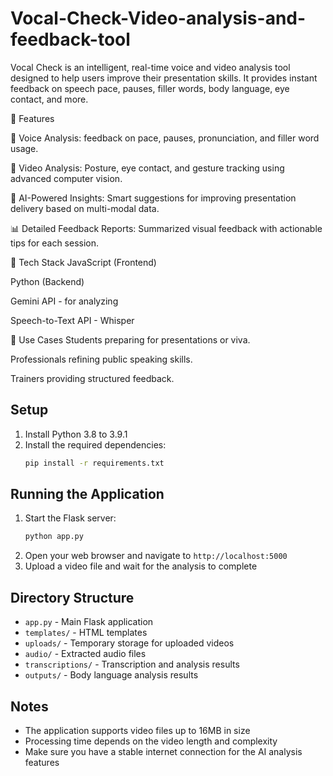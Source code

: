 # Vocal-Check-Video-analysis-and-feedback-tool
Vocal Check is an intelligent, real-time voice and video analysis tool designed to help users improve their presentation skills. It provides instant feedback on speech pace, pauses, filler words, body language, eye contact, and more.



🚀 Features

🎤 Voice Analysis:
feedback on pace, pauses, pronunciation, and filler word usage.

🎥 Video Analysis:
Posture, eye contact, and gesture tracking using advanced computer vision.

🧠 AI-Powered Insights:
Smart suggestions for improving presentation delivery based on multi-modal data.

📊 Detailed Feedback Reports:
Summarized visual feedback with actionable tips for each session.




🔧 Tech Stack
JavaScript (Frontend)

Python (Backend)

Gemini API - for analyzing

Speech-to-Text API - Whisper




🌟 Use Cases
Students preparing for presentations or viva.

Professionals refining public speaking skills.

Trainers providing structured feedback.


## Setup

1. Install Python 3.8 to 3.9.1
2. Install the required dependencies:
   ```bash
   pip install -r requirements.txt
   ```

## Running the Application

1. Start the Flask server:
   ```bash
   python app.py
   ```
2. Open your web browser and navigate to `http://localhost:5000`
3. Upload a video file and wait for the analysis to complete

## Directory Structure

- `app.py` - Main Flask application
- `templates/` - HTML templates
- `uploads/` - Temporary storage for uploaded videos
- `audio/` - Extracted audio files
- `transcriptions/` - Transcription and analysis results
- `outputs/` - Body language analysis results

## Notes

- The application supports video files up to 16MB in size
- Processing time depends on the video length and complexity
- Make sure you have a stable internet connection for the AI analysis features 
